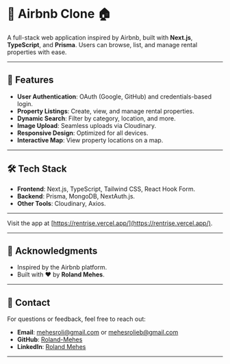 # 🌟 Airbnb Clone 🏠

A full-stack web application inspired by Airbnb, built with **Next.js**, **TypeScript**, and **Prisma**. Users can browse, list, and manage rental properties with ease.

---

## 🚀 Features

- **User Authentication**: OAuth (Google, GitHub) and credentials-based login.
- **Property Listings**: Create, view, and manage rental properties.
- **Dynamic Search**: Filter by category, location, and more.
- **Image Upload**: Seamless uploads via Cloudinary.
- **Responsive Design**: Optimized for all devices.
- **Interactive Map**: View property locations on a map.

---

## 🛠️ Tech Stack

- **Frontend**: Next.js, TypeScript, Tailwind CSS, React Hook Form.
- **Backend**: Prisma, MongoDB, NextAuth.js.
- **Other Tools**: Cloudinary, Axios.

---

Visit the app at [https://rentrise.vercel.app/](https://rentrise.vercel.app/).

---

## 🙌 Acknowledgments

- Inspired by the Airbnb platform.
- Built with ❤️ by **Roland Mehes**.

---

## 📧 Contact

For questions or feedback, feel free to reach out:

- **Email**: [mehesroli@gmail.com](mailto:mehesroli@gmail.com) or [mehesrolieb@gmail.com](mailto:mehesrolieb@gmail.com)
- **GitHub**: [Roland-Mehes](https://github.com/Roland-Mehes)
- **LinkedIn**: [Roland Mehes](https://www.linkedin.com/in/roland-mehes)

---
